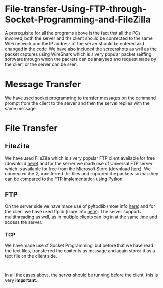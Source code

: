 # File-transfer-Using-FTP-through-Socket-Programming-and-FileZilla
<p> A prerequisite for all the programs above is the fact that all the PCs involved, both the server and the client should be connected to the same WiFi network and the IP address of the server should be entered and changed in the code. We have also included the screenshots as well as the packet captures using WireShark which is a very popular packet sniffing software through which the packets can be analysed and request made by the client or the server can be seen.</p>
<h1> Message Transfer </h1>
<p> We have used socket programming to transfer messages on the command prompt from the client to the server and then the server replies with the same message.</p>
<h1>File Transfer </h1>
<h2>FileZilla </h2>
<p>We have used FileZilla which is a very popular FTP client available for free (download <a href="https://filezilla-project.org/">here</a>) and for the server we made use of Universal FTP server which is available for free from the Microsoft Store (download <a href="https://www.microsoft.com/en-us/p/universal-ftp-server/9nqkq104hb9r">here</a>). We connected the 2, transferred the files and captured the packets so that they can be compared to the FTP implementation using Python.</p>
<h2>FTP</h2>
<p>On the server side we have made use of pyftpdlib (more info <a href="https://github.com/giampaolo/pyftpdlib">here</a>) and for the client we have used ftplib (more info <a href="https://docs.python.org/2/library/ftplib.html">here</a>). The server supports multithreading as well, as in multiple clients can log in at the same time and access the server.</p>
<h3>TCP</h3>
<p>We have made use of Socket Programming, but before that we have read the text files, transferred the contents as message and again stored it as a text file on the client side.</p>
<br>
<p>In all the cases above, the server should be running before the client, this is very <strong>important</strong>.</p>
